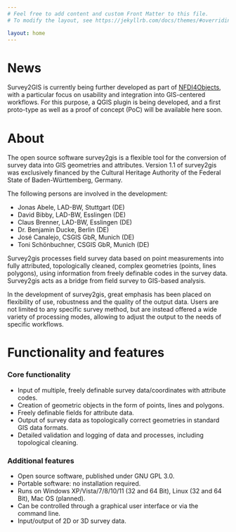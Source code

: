 ```yaml
---
# Feel free to add content and custom Front Matter to this file.
# To modify the layout, see https://jekyllrb.com/docs/themes/#overriding-theme-defaults

layout: home
---
```


# News

Survey2GIS is currently being further developed as part of <a href="https://www.nfdi4objects.net/">NFDI4Objects</a>, with a particular focus on usability and integration into GIS-centered workflows. For this purpose, a QGIS plugin is being developed, and a first proto-type as well as a proof of concept (PoC) will be available here soon.

# About

The open source software survey2gis is a flexible tool for the conversion of survey data into GIS geometries and attributes. Version 1.1 of survey2gis was exclusively financed by the Cultural Heritage Authority of the Federal State of Baden-Württemberg, Germany.

The following persons are involved in the development:
- Jonas Abele, LAD-BW, Stuttgart (DE)
- David Bibby, LAD-BW, Esslingen (DE)
- Claus Brenner, LAD-BW, Esslingen (DE)
- Dr. Benjamin Ducke, Berlin (DE)
- José Canalejo, CSGIS GbR, Munich (DE)
- Toni Schönbuchner, CSGIS GbR, Munich (DE)
  
Survey2gis processes field survey data based on point measurements into fully attributed, topologically cleaned, complex geometries (points, lines polygons), using information from freely definable codes in the survey data. Survey2gis acts as a bridge from field survey to GIS-based analysis.

In the development of survey2gis, great emphasis has been placed on flexibility of use, robustness and the quality of the output data. Users are not limited to any specific survey method, but are instead offered a wide variety of processing modes, allowing to adjust the output to the needs of specific workflows.

# Functionality and features

### Core functionality

- Input of multiple, freely definable survey data/coordinates with attribute codes.
- Creation of geometric objects in the form of points, lines and polygons.
- Freely definable fields for attribute data.
- Output of survey data as topologically correct geometries in standard GIS data formats.
- Detailed validation and logging of data and processes, including topological cleaning.

### Additional features

- Open source software, published under GNU GPL 3.0.
- Portable software: no installation required.
- Runs on Windows XP/Vista/7/8/10/11 (32 and 64 Bit), Linux (32 and 64 Bit), Mac OS (planned).
- Can be controlled through a graphical user interface or via the command line.
- Input/output of 2D or 3D survey data.    

